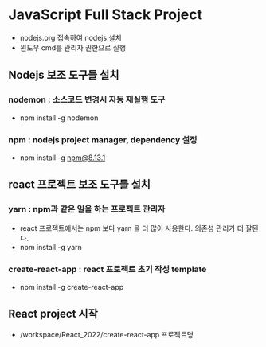 # JavaScript Full Stack Project
* nodejs.org 접속하여 nodejs 설치
* 윈도우 cmd를 관리자 권한으로 실행

## Nodejs 보조 도구들 설치
### nodemon : 소스코드 변경시 자동 재실행 도구
* npm install -g nodemon

### npm : nodejs project manager, dependency 설정
* npm install -g npm@8.13.1

## react 프로젝트 보조 도구들 설치
### yarn : npm과 같은 일을 하는 프로젝트 관리자
* react 프로젝트에서는 npm 보다 yarn 을 더 많이 사용한다. 의존성 관리가 더 잘된다.
* npm install -g yarn

### create-react-app : react 프로젝트 초기 작성 template
* npm install -g create-react-app 

## React project 시작
* /workspace/React_2022/create-react-app 프로젝트명